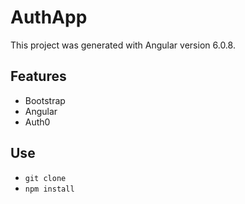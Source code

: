 # AuthApp

This project was generated with Angular version 6.0.8.

## Features
- Bootstrap 
- Angular
- Auth0

## Use

- `git clone`
- `npm install`

